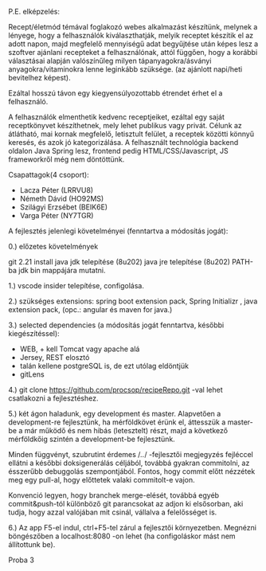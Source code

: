 P.E. elképzelés:

Recept/életmód témával foglakozó webes alkalmazást készítünk, melynek a lényege, hogy a felhasználók kiválaszthatják, melyik receptet készítik el az adott napon, majd megfelelő mennyiségű adat begyűjtése után képes lesz a szoftver ajánlani recepteket a felhasználónak, attól függően, hogy a korábbi választásai alapján valószínűleg milyen tápanyagokra/ásványi anyagokra/vitaminokra lenne leginkább szüksége. (az ajánlott napi/heti bevitelhez képest).
 
Ezáltal hosszú távon egy kiegyensúlyozottabb étrendet érhet el a felhasználó. 

A felhasználók elmenthetik kedvenc receptjeiket, ezáltal egy saját receptkönyvet készíthetnek, mely lehet publikus vagy privát.
Célunk az átlátható, mai kornak megfelelő, letisztult felület, a receptek közötti könnyű keresés, és azok jó kategorizálása.
A felhasznált technológia backend oldalon Java Spring lesz, frontend pedig HTML/CSS/Javascript, JS frameworkről még nem döntöttünk.

Csapattagok(4 csoport):

- Lacza Péter (LRRVU8) 
- Németh Dávid (HO92MS) 
- Szilágyi Erzsébet (BEIK6E)
- Varga Péter (NY7TGR)



A fejlesztés jelenlegi követelményei (fenntartva a módosítás jogát):

0.) előzetes követelmények 


git 2.21 install
java jdk telepítése (8u202)
java jre telepítése (8u202)
PATH-ba jdk bin mappájára mutatni.

1.) vscode insider telepítése, configolása.


2.) szükséges extensions: spring boot extension pack, Spring Initializr , java extension pack, (opc.: angular és maven for java.)


3.) selected dependencies (a módosítás jogát fenntartva, későbbi kiegészítéssel):
- WEB, + kell Tomcat vagy apache alá
- Jersey, REST elosztó
- talán kellene postgreSQL is, de ezt utólag eldöntjük
- gitLens


4.) git clone https://github.com/procsop/recipeRepo.git -val lehet csatlakozni a fejlesztéshez.


5.) két ágon haladunk, egy development és master. 
Alapvetően a development-re fejlesztünk, ha mérföldkövet érünk el, áttesszük a master-be a már működő és nem hibás (letesztelt) részt, majd a következő mérföldkőig szintén a development-be fejlesztünk.

Minden függvényt, szubrutint érdemes /*..*/ -fejlesztői megjegyzés fejléccel ellátni a későbbi doksigenerálás céljából, továbbá gyakran commitolni, az ésszerűbb debuggolás szempontjából. Fontos, hogy commit előtt nézzétek meg egy pull-al, hogy előttetek valaki
commitolt-e vajon.

Konvenció legyen, hogy branchek merge-elését, továbbá egyéb commit&push-tól különböző git parancsokat az adjon ki elsősorban, aki tudja, hogy azzal valójában mit csinál, vállalva a felelősséget is.


6.) Az app F5-el indul, ctrl+F5-tel zárul a fejlesztői környezetben. Megnézni böngészőben a localhost:8080 -on lehet (ha configoláskor mást nem állítottunk be). 

Proba 3